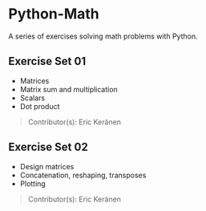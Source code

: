 # Python-Math

A series of exercises solving math problems with Python.

## Exercise Set 01

- Matrices
- Matrix sum and multiplication
- Scalars
- Dot product

> Contributor(s): Eric Keränen

## Exercise Set 02

- Design matrices
- Concatenation, reshaping, transposes
- Plotting

> Contributor(s): Eric Keränen
